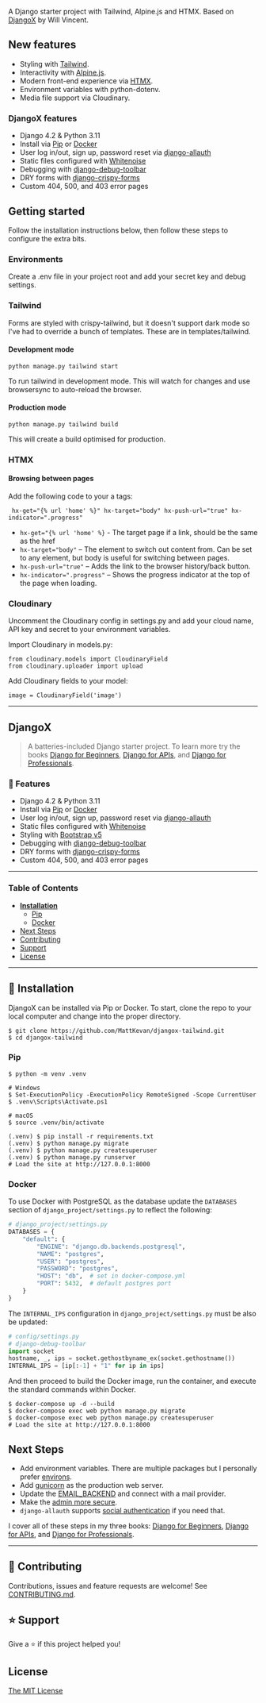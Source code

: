 A Django starter project with Tailwind, Alpine.js and HTMX. Based on [DjangoX](https://github.com/wsvincent/djangox) by Will Vincent.

## New features
- Styling with [Tailwind](http://tailwindcss.com).
- Interactivity with [Alpine.js](https://alpinejs.dev).
- Modern front-end experience via [HTMX](https://htmx.org/).
- Environment variables with python-dotenv.
- Media file support via Cloudinary.

### DjangoX features

- Django 4.2 & Python 3.11
- Install via [Pip](https://pypi.org/project/pip/) or [Docker](https://www.docker.com/)
- User log in/out, sign up, password reset via [django-allauth](https://github.com/pennersr/django-allauth)
- Static files configured with [Whitenoise](http://whitenoise.evans.io/en/stable/index.html)
- Debugging with [django-debug-toolbar](https://github.com/jazzband/django-debug-toolbar)
- DRY forms with [django-crispy-forms](https://github.com/django-crispy-forms/django-crispy-forms)
- Custom 404, 500, and 403 error pages

## Getting started

Follow the installation instructions below, then follow these steps to configure the extra bits.

### Environments

Create a .env file in your project root and add your secret key and debug settings.

### Tailwind

Forms are styled with crispy-tailwind, but it doesn't support dark mode so I've had to override a bunch of templates. These are in templates/tailwind.

#### Development mode

```
python manage.py tailwind start
```

To run tailwind in development mode. This will watch for changes and use browsersync to auto-reload the browser.

#### Production mode

```
python manage.py tailwind build
```

This will create a build optimised for production.

### HTMX

#### Browsing between pages
Add the following code to your a tags:

```
 hx-get="{% url 'home' %}" hx-target="body" hx-push-url="true" hx-indicator=".progress"
```

- `hx-get="{% url 'home' %}` - The target page if a link, should be the same as the href
- `hx-target="body"` – The element to switch out content from. Can be set to any element, but body is useful for switching between pages.
- `hx-push-url="true"` – Adds the link to the browser history/back button. 
- `hx-indicator=".progress"` – Shows the progress indicator at the top of the page when loading.

### Cloudinary

Uncomment the Cloudinary config in settings.py and add your cloud name, API key and secret to your environment variables.

Import Cloudinary in models.py:

```
from cloudinary.models import CloudinaryField
from cloudinary.uploader import upload
```

Add Cloudinary fields to your model:

```
image = CloudinaryField('image')
```

---

## DjangoX

> A batteries-included Django starter project. To learn more try the books [Django for Beginners](https://djangoforbeginners.com), [Django for APIs](https://djangoforapis.com), and [Django for Professionals](https://djangoforprofessionals.com).

### 🚀 Features

- Django 4.2 & Python 3.11
- Install via [Pip](https://pypi.org/project/pip/) or [Docker](https://www.docker.com/)
- User log in/out, sign up, password reset via [django-allauth](https://github.com/pennersr/django-allauth)
- Static files configured with [Whitenoise](http://whitenoise.evans.io/en/stable/index.html)
- Styling with [Bootstrap v5](https://getbootstrap.com/)
- Debugging with [django-debug-toolbar](https://github.com/jazzband/django-debug-toolbar)
- DRY forms with [django-crispy-forms](https://github.com/django-crispy-forms/django-crispy-forms)
- Custom 404, 500, and 403 error pages
----

### Table of Contents
* **[Installation](#installation)**
  * [Pip](#pip)
  * [Docker](#docker)
* [Next Steps](#next-steps)
* [Contributing](#contributing)
* [Support](#support)
* [License](#license)

----

## 📖 Installation
DjangoX can be installed via Pip or Docker. To start, clone the repo to your local computer and change into the proper directory.

```
$ git clone https://github.com/MattKevan/djangox-tailwind.git
$ cd djangox-tailwind
```

### Pip

```
$ python -m venv .venv

# Windows
$ Set-ExecutionPolicy -ExecutionPolicy RemoteSigned -Scope CurrentUser
$ .venv\Scripts\Activate.ps1

# macOS
$ source .venv/bin/activate

(.venv) $ pip install -r requirements.txt
(.venv) $ python manage.py migrate
(.venv) $ python manage.py createsuperuser
(.venv) $ python manage.py runserver
# Load the site at http://127.0.0.1:8000
```

### Docker

To use Docker with PostgreSQL as the database update the `DATABASES` section of `django_project/settings.py` to reflect the following:

```python
# django_project/settings.py
DATABASES = {
    "default": {
        "ENGINE": "django.db.backends.postgresql",
        "NAME": "postgres",
        "USER": "postgres",
        "PASSWORD": "postgres",
        "HOST": "db",  # set in docker-compose.yml
        "PORT": 5432,  # default postgres port
    }
}
```

The `INTERNAL_IPS` configuration in `django_project/settings.py` must be also be updated:

```python
# config/settings.py
# django-debug-toolbar
import socket
hostname, _, ips = socket.gethostbyname_ex(socket.gethostname())
INTERNAL_IPS = [ip[:-1] + "1" for ip in ips]
```

And then proceed to build the Docker image, run the container, and execute the standard commands within Docker.

```
$ docker-compose up -d --build
$ docker-compose exec web python manage.py migrate
$ docker-compose exec web python manage.py createsuperuser
# Load the site at http://127.0.0.1:8000
```

## Next Steps

- Add environment variables. There are multiple packages but I personally prefer [environs](https://pypi.org/project/environs/).
- Add [gunicorn](https://pypi.org/project/gunicorn/) as the production web server.
- Update the [EMAIL_BACKEND](https://docs.djangoproject.com/en/4.0/topics/email/#module-django.core.mail) and connect with a mail provider.
- Make the [admin more secure](https://opensource.com/article/18/1/10-tips-making-django-admin-more-secure).
- `django-allauth` supports [social authentication](https://django-allauth.readthedocs.io/en/latest/providers.html) if you need that.

I cover all of these steps in my three books: [Django for Beginners](https://djangoforbeginners.com), [Django for APIs](https://djangoforapis.com), and [Django for Professionals](https://djangoforprofessionals.com).

----

## 🤝 Contributing

Contributions, issues and feature requests are welcome! See [CONTRIBUTING.md](https://github.com/wsvincent/djangox/blob/master/CONTRIBUTING.md).

## ⭐️ Support

Give a ⭐️  if this project helped you!

## License

[The MIT License](LICENSE)

